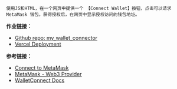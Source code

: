 ```
使用JS和HTML，在一个网页中提供一个 【Connect Wallet】按钮，点击可以请求 MetaMask 钱包，获得授权后，在网页中显示授权访问的钱包地址。
```
**作业链接：**
- [Github repo: my_wallet_connector](https://github.com/CodingGeoff/my_wallet_connector)
- [Vercel Deployment](https://my-wallet-connector-8v1zda1y5-boc-lc-126coms-projects.vercel.app/)

**参考链接：**
- [Connect to MetaMask](https://docs.metamask.io/guide/ethereum-provider.html#connecting-to-metamask)
- [MetaMask - Web3 Provider](https://github.com/MetaMask/provider-engine)
- [WalletConnect Docs](https://docs.walletconnect.com/appkit/overview)